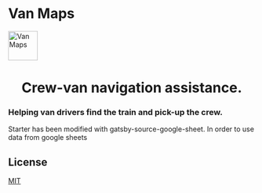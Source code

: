 # Van Maps

<a href="https://www.vanmaps.net">
    <img alt="Van Maps" src="https://raw.githubusercontent.com/gkproctor/vanMaps/master/src/images/mapOverview.png" width="60" />
  </a>
</p>
<h1 align="center">
  Crew-van navigation assistance.
</h1>
<h3>
  Helping van drivers find the train and pick-up the crew.
</h3>
Starter has been modified with gatsby-source-google-sheet. In order to use data from google sheets

## License

[MIT](LICENSE)

